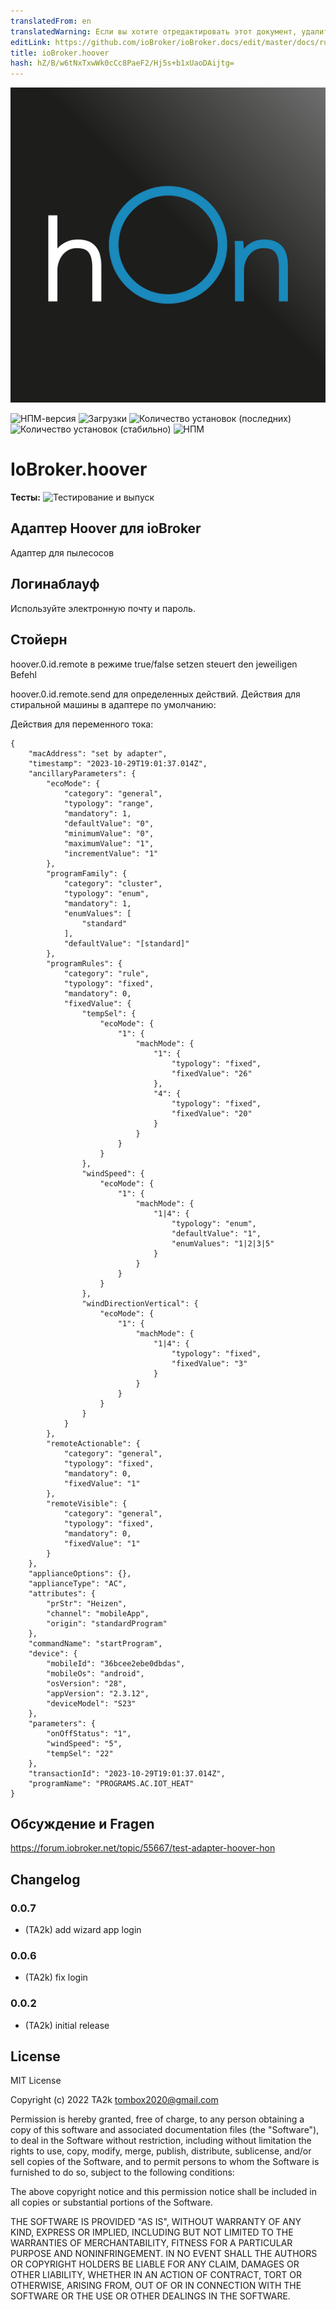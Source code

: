 ```yaml
---
translatedFrom: en
translatedWarning: Если вы хотите отредактировать этот документ, удалите поле «translationFrom», в противном случае этот документ будет снова автоматически переведен
editLink: https://github.com/ioBroker/ioBroker.docs/edit/master/docs/ru/adapterref/iobroker.hoover/README.md
title: ioBroker.hoover
hash: hZ/B/w6tNxTxwWk0cCc8PaeF2/Hj5s+b1xUaoDAijtg=
---
```

![Логотип](../../../en/adapterref/iobroker.hoover/admin/hoover.png)

![НПМ-версия](https://img.shields.io/npm/v/iobroker.hoover.svg)
![Загрузки](https://img.shields.io/npm/dm/iobroker.hoover.svg)
![Количество установок (последних)](https://iobroker.live/badges/hoover-installed.svg)
![Количество установок (стабильно)](https://iobroker.live/badges/hoover-stable.svg)
![НПМ](https://nodei.co/npm/iobroker.hoover.png?downloads=true)

# IoBroker.hoover
**Тесты:** ![Тестирование и выпуск](https://github.com/TA2k/ioBroker.hoover/workflows/Test%20and%20Release/badge.svg)

## Адаптер Hoover для ioBroker
Адаптер для пылесосов

## Логинаблауф
Используйте электронную почту и пароль.

## Стойерн
hoover.0.id.remote в режиме true/false setzen steuert den jeweiligen Befehl

hoover.0.id.remote.send для определенных действий.
Действия для стиральной машины в адаптере по умолчанию:

Действия для переменного тока:

```
{
    "macAddress": "set by adapter",
    "timestamp": "2023-10-29T19:01:37.014Z",
    "ancillaryParameters": {
        "ecoMode": {
            "category": "general",
            "typology": "range",
            "mandatory": 1,
            "defaultValue": "0",
            "minimumValue": "0",
            "maximumValue": "1",
            "incrementValue": "1"
        },
        "programFamily": {
            "category": "cluster",
            "typology": "enum",
            "mandatory": 1,
            "enumValues": [
                "standard"
            ],
            "defaultValue": "[standard]"
        },
        "programRules": {
            "category": "rule",
            "typology": "fixed",
            "mandatory": 0,
            "fixedValue": {
                "tempSel": {
                    "ecoMode": {
                        "1": {
                            "machMode": {
                                "1": {
                                    "typology": "fixed",
                                    "fixedValue": "26"
                                },
                                "4": {
                                    "typology": "fixed",
                                    "fixedValue": "20"
                                }
                            }
                        }
                    }
                },
                "windSpeed": {
                    "ecoMode": {
                        "1": {
                            "machMode": {
                                "1|4": {
                                    "typology": "enum",
                                    "defaultValue": "1",
                                    "enumValues": "1|2|3|5"
                                }
                            }
                        }
                    }
                },
                "windDirectionVertical": {
                    "ecoMode": {
                        "1": {
                            "machMode": {
                                "1|4": {
                                    "typology": "fixed",
                                    "fixedValue": "3"
                                }
                            }
                        }
                    }
                }
            }
        },
        "remoteActionable": {
            "category": "general",
            "typology": "fixed",
            "mandatory": 0,
            "fixedValue": "1"
        },
        "remoteVisible": {
            "category": "general",
            "typology": "fixed",
            "mandatory": 0,
            "fixedValue": "1"
        }
    },
    "applianceOptions": {},
    "applianceType": "AC",
    "attributes": {
        "prStr": "Heizen",
        "channel": "mobileApp",
        "origin": "standardProgram"
    },
    "commandName": "startProgram",
    "device": {
        "mobileId": "36bcee2ebe0dbdas",
        "mobileOs": "android",
        "osVersion": "28",
        "appVersion": "2.3.12",
        "deviceModel": "S23"
    },
    "parameters": {
        "onOffStatus": "1",
        "windSpeed": "5",
        "tempSel": "22"
    },
    "transactionId": "2023-10-29T19:01:37.014Z",
    "programName": "PROGRAMS.AC.IOT_HEAT"
}
```

## Обсуждение и Fragen
<https://forum.iobroker.net/topic/55667/test-adapter-hoover-hon>

## Changelog

### 0.0.7

- (TA2k) add wizard app login

### 0.0.6

- (TA2k) fix login

### 0.0.2

- (TA2k) initial release

## License

MIT License

Copyright (c) 2022 TA2k <tombox2020@gmail.com>

Permission is hereby granted, free of charge, to any person obtaining a copy
of this software and associated documentation files (the "Software"), to deal
in the Software without restriction, including without limitation the rights
to use, copy, modify, merge, publish, distribute, sublicense, and/or sell
copies of the Software, and to permit persons to whom the Software is
furnished to do so, subject to the following conditions:

The above copyright notice and this permission notice shall be included in all
copies or substantial portions of the Software.

THE SOFTWARE IS PROVIDED "AS IS", WITHOUT WARRANTY OF ANY KIND, EXPRESS OR
IMPLIED, INCLUDING BUT NOT LIMITED TO THE WARRANTIES OF MERCHANTABILITY,
FITNESS FOR A PARTICULAR PURPOSE AND NONINFRINGEMENT. IN NO EVENT SHALL THE
AUTHORS OR COPYRIGHT HOLDERS BE LIABLE FOR ANY CLAIM, DAMAGES OR OTHER
LIABILITY, WHETHER IN AN ACTION OF CONTRACT, TORT OR OTHERWISE, ARISING FROM,
OUT OF OR IN CONNECTION WITH THE SOFTWARE OR THE USE OR OTHER DEALINGS IN THE
SOFTWARE.